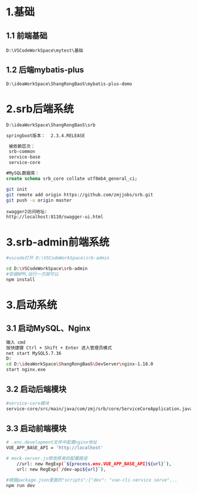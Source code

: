 # 1.基础

## 1.1 前端基础

```
D:\VSCodeWorkSpace\mytest\基础
```

## 1.2 后端mybatis-plus

```
D:\ideaWorkSpace\ShangRongBaoS\mybatis-plus-demo
```



# 2.srb后端系统

```bash
D:\ideaWorkSpace\ShangRongBaoS\srb
```

```bash
springboot版本：  2.3.4.RELEASE
```

```bash
 被依赖层次：
 srb-common
 service-base
 service-core
```

```sql
#MySQL数据库： 
create schema srb_core collate utf8mb4_general_ci;
```

```bash
git init
git remote add origin https://github.com/zmjjobs/srb.git
git push -u origin master
```

```http
swagger2访问地址:
http://localhost:8110/swagger-ui.html
```



# 3.srb-admin前端系统

```bash
#vscode打开 D:\VSCodeWorkSpace\srb-admin

cd D:\VSCodeWorkSpace\srb-admin
#安装NPM,运行一次就可以
npm install
```





# 3.启动系统

## 3.1 启动MySQL、Nginx

```bash
输入 cmd
按快捷键 Ctrl + Shift + Enter 进入管理员模式
net start MySQL5.7.36
D:
cd D:\ideaWorkSpace\ShangRongBaoS\DevServer\nginx-1.18.0
start nginx.exe
```

## 3.2 启动后端模块

```bash
#service-core模块
service-core/src/main/java/com/zmj/srb/core/ServiceCoreApplication.java
```

## 3.3 启动前端模块

```bash
# .env.development文件中配置nginx地址
VUE_APP_BASE_API = 'http://localhost'

# mock-server.js修改原来的配置路径
    //url: new RegExp(`${process.env.VUE_APP_BASE_API}${url}`),
    url: new RegExp(`/dev-api${url}`),

#根据package.json里面的"scripts":{"dev": "vue-cli-service serve"...
npm run dev

```




